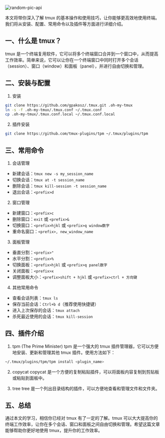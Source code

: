 <!-- markdownlint-disable-next-line MD033 -->
<meta name="referrer" content="no-referrer"/>

![random-pic-api](https://api.dong4j.ink:1024/cover?spm={{spm}})

本文将带你深入了解 tmux 的基本操作和使用技巧，让你能够更高效地使用终端。我们将从安装、配置、常用命令以及插件等方面进行详细介绍。

## 一、什么是 tmux？

tmux 是一个终端复用软件，它可以将多个终端窗口合并到一个窗口中，从而提高工作效率。简单来说，它可以让你在一个终端窗口中同时打开多个会话（session）、窗口（window）和面板（panel），并进行自由切换和管理。

## 二、安装与配置

1. 安装

```bash
git clone https://github.com/gpakosz/.tmux.git .oh-my-tmux
ln -s -f .oh-my-tmux/.tmux.conf ~/.tmux.conf
cp .oh-my-tmux/.tmux.conf.local ~/.tmux.conf.local
```

2. 插件安装

```bash
git clone https://github.com/tmux-plugins/tpm ~/.tmux/plugins/tpm
```

## 三、常用命令

1. 会话管理

- 新建会话：`tmux new -s my_session_name`
- 切换会话：`tmux at -t session_name`
- 删除会话：`tmux kill-session -t session_name`
- 退出会话：`<prefix>d`

2. 窗口管理

- 新建窗口：`<prefix>c`
- 删除窗口：`exit` 或 `<prefix>&`
- 切换窗口：`<prefix>hjkl` 或 `<prefix>q window数字`
- 重命名窗口：`<prefix>, new_window_name`

3. 面板管理

- 垂直分割：`<prefix>"`
- 水平分割：`<prefix>%`
- 切换面板：`<prefix>hjkl` 或 `<prefix>q panel数字`
- 关闭面板：`<prefix>x`
- 调整面板大小：`<prefix>shift + hjkl` 或 `<prefix>ctrl + 方向键`

4. 其他常用命令

- 查看会话列表：`tmux ls`
- 保存当前会话：`Ctrl+b d`（推荐使用快捷键）
- 进入上次保存的会话：`tmux attach`
- 杀死最近使用的会话：`tmux kill-session`

## 四、插件介绍

1. tpm (The Prime Minister)
   tpm 是一个强大的 tmux 插件管理器，它可以方便地安装、更新和管理其他 tmux 插件。使用方法如下：

```bash
~/.tmux/plugins/tpm/tpm install <plugin_name>
```

2. copycat
   copycat 是一个方便的复制粘贴插件，可以将面板内容复制到剪贴板或粘贴到面板中。

3. tree
   tree 是一个列出目录结构的插件，可以方便地查看和管理文件和文件夹。

## 五、总结

通过本文的学习，相信你已经对 tmux 有了一定的了解。tmux 可以大大提高你的终端工作效率，让你在多个会话、窗口和面板之间自由切换和管理。希望这篇文章能够帮助你更好地使用 tmux，提升你的工作效率。